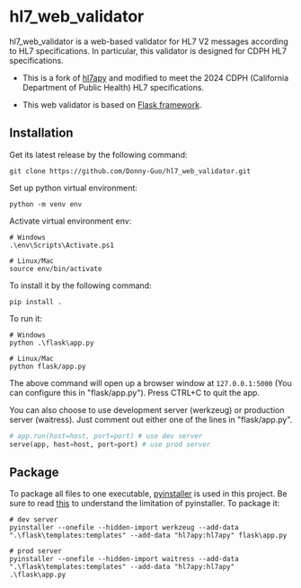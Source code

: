 # hl7_web_validator

hl7_web_validator is a web-based validator for HL7 V2 messages according to HL7 specifications. In particular, this validator is designed for CDPH HL7 specifications.

- This is a fork of [hl7apy](https://github.com/crs4/hl7apy) and modified to meet the 2024 CDPH (California Department of Public Health) HL7 specifications.

- This web validator is based on [Flask framework](https://github.com/pallets/flask).



## Installation

Get its latest release by the following command:

```
git clone https://github.com/Donny-Guo/hl7_web_validator.git
```

Set up python virtual environment:

```
python -m venv env
```

Activate virtual environment env:

```
# Windows
.\env\Scripts\Activate.ps1

# Linux/Mac
source env/bin/activate
```

To install it by the following command:

```
pip install .
```

To run it:

```
# Windows
python .\flask\app.py

# Linux/Mac
python flask/app.py
```

The above command will open up a browser window at `127.0.0.1:5000` (You can configure this in "flask/app.py"). Press CTRL+C to quit the app.

You can also choose to use development server (werkzeug) or production server (waitress). Just comment out either one of the lines in "flask/app.py".

```python
# app.run(host=host, port=port) # use dev server
serve(app, host=host, port=port) # use prod server
```



## Package
To package all files to one executable, [pyinstaller](https://github.com/pyinstaller/pyinstaller) is used in this project. Be sure to read [this](https://pyinstaller.org/en/stable/operating-mode.html) to understand the limitation of pyinstaller.
To package it:


```
# dev server
pyinstaller --onefile --hidden-import werkzeug --add-data ".\flask\templates:templates" --add-data "hl7apy:hl7apy" flask\app.py

# prod server
pyinstaller --onefile --hidden-import waitress --add-data ".\flask\templates:templates" --add-data "hl7apy:hl7apy" .\flask\app.py
```